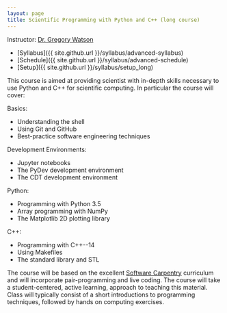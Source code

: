 ```yaml
---
layout: page
title: Scientific Programming with Python and C++ (long course)
---
```


Instructor: [Dr. Gregory Watson](mailto:greg.watson@nyu.edu)

* [Syllabus]({{ site.github.url }}/syllabus/advanced-syllabus)
* [Schedule]({{ site.github.url }}/syllabus/advanced-schedule)
* [Setup]({{ site.github.url }}/syllabus/setup_long)

This course is aimed at providing 
scientist with in-depth skills necessary to use Python and C++ for scientific 
computing. In particular the course will cover:

Basics:

* Understanding the shell
* Using Git and GitHub
* Best-practice software engineering techniques

Development Environments:

* Jupyter notebooks 
* The PyDev development environment
* The CDT development environment

Python:

* Programming with Python 3.5
* Array programming with NumPy
* The Matplotlib 2D plotting library 

C++:

* Programming with C++--14
* Using Makefiles
* The standard library and STL

The course will be based on the excellent [Software Carpentry](http://software-carpentry.org/) 
curriculum and will incorporate pair-programming and live coding. The course will take a
student-centered, active learning, approach to teaching this material. Class
will typically consist of a short introductions to programming techniques, followed by 
hands on computing exercises.
